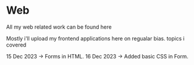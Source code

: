# Web
 All my web related work can be found here

 Mostly i'll upload my frontend applications here on regualar bias.
 topics i covered

 15 Dec 2023 -> Forms in HTML.
 16 Dec 2023 -> Added basic CSS in Form.
